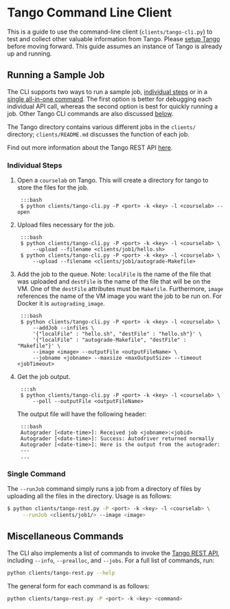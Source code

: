 # Tango Command Line Client

This is a guide to use the command-line client (`clients/tango-cli.py`) to test and collect other valuable information from Tango. Please [setup Tango](/tango/#installation) before moving forward. This guide assumes an instance of Tango is already up and running.

## Running a Sample Job

The CLI supports two ways to run a sample job, [individual steps](/tango-cli/#indivdual-steps) or in a [single all-in-one command](/tango-cli/#single-command). The first option is better for debugging each individual API call, whereas the second option is best for quickly running a job. Other Tango CLI commands are also discussed [below](/tango-cli/#miscallaneous-commands).

The Tango directory contains various different jobs in the `clients/` directory; `clients/README.md` discusses the function of each job.  

Find out more information about the Tango REST API [here](/tango-rest).

### Individual Steps

1. Open a `courselab` on Tango. This will create a directory for tango to store the files for the job. 

        :::bash
        $ python clients/tango-cli.py -P <port> -k <key> -l <courselab> --open
    
2. Upload files necessary for the job.

        :::bash
        $ python clients/tango-cli.py -P <port> -k <key> -l <courselab> \
            --upload --filename <clients/job1/hello.sh>
        $ python clients/tango-cli.py -P <port> -k <key> -l <courselab> \
            --upload --filename <clients/job1/autograde-Makefile>

3. Add the job to the queue. Note: `localFile` is the name of the file that was uploaded and `destFile` is the name of the file that will be on the VM. One of the `destFile` attributes must be `Makefile`. Furthermore, `image` references the name of the VM image you want the job to be run on. For Docker it is `autograding_image`.

        :::bash
        $ python clients/tango-cli.py -P <port> -k <key> -l <courselab> \
            --addJob --infiles \
            '{"localFile" : "hello.sh", "destFile" : "hello.sh"}' \
            '{"localFile" : "autograde-Makefile", "destFile" : "Makefile"}' \
            --image <image> --outputFile <outputFileName> \
            --jobname <jobname> --maxsize <maxOutputSize> --timeout <jobTimeout> 

4. Get the job output.

        :::sh
        $ python clients/tango-cli.py -P <port> -k <key> -l <courselab> \
            --poll --outputFile <outputFileName>
    
    The output file will have the following header:

        :::bash
        Autograder [<date-time>]: Received job <jobname>:<jobid>
        Autograder [<date-time>]: Success: Autodriver returned normally
        Autograder [<date-time>]: Here is the output from the autograder:
        ---
        ...
    

### Single Command

The `--runJob` command simply runs a job from a directory of files by uploading all the files in the directory. Usage is as follows:

```bash
$ python clients/tango-rest.py -P <port> -k <key> -l <courselab> \
     --runJob <clients/job1/> --image <image>
```

## Miscellaneous Commands

The CLI also implements a list of commands to invoke the [Tango REST API](/tango-rest), including `--info`, `--prealloc`, and `--jobs`. For a full list of commands, run:

```bash
python clients/tango-rest.py --help
```

The general form for each command is as follows:

```bash
python clients/tango-rest.py -P <port> -k <key> <command>
```










